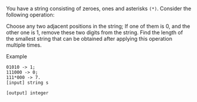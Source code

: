 You have a string consisting of zeroes, ones and asterisks `(*)`. Consider the following operation:

Choose any two adjacent positions in the string; If one of them is 0, and the other one is 1, remove these two digits from the string. Find the length of the smallest string that can be obtained after applying this operation multiple times.

Example

```
01010 -> 1;
111000 -> 0;
111*000 -> 7.
[input] string s

[output] integer
```
